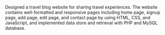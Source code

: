 Designed a travel blog website for sharing travel experiences. 
The website contains well-formatted and responsive pages including home page, signup page, add page, edit page, and contact page
by using HTML, CSS, and JavaScript, and implemented data store and retrieval with PHP and MySQL database. 

